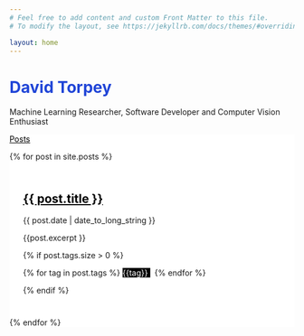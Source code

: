 ```yaml
---
# Feel free to add content and custom Front Matter to this file.
# To modify the layout, see https://jekyllrb.com/docs/themes/#overriding-theme-defaults

layout: home
---
```


<div class="container">
<h1 class="display-2 font-weight-bold mt-5"><span style="color:#2045d7">David Torpey</span></h1>

<p class="lead font-weight-normal">
<span>
Machine Learning Researcher, Software Developer and Computer Vision Enthusiast
</span>
</p>
</div>

<div style="background-color:#ffffff" class="jumbotron jumbotron-fluid">
    <div style="background-color:#ffffff" class="container">
        <div class="row">
            <div class="col-sm-12">
                <a style="color:#000000" class="display-4 font-weight-bold" href="blog">
                    Posts
                </a>
                <p class="lead font-weight-bold">
                <span></span>
                </p>
            </div>
        </div>
        <div class="card-columns">
        {% for post in site.posts %}
         <article>
                <div style="margin-bottom:16px;padding:24px" class="card">
                    <h2>
                        <a style="color:#000000" href="{{ post.url }}">
                            {{ post.title }}
                        </a>
                    </h2>
                    <time class="time" datetime="{{ post.date | date: "%Y-%m-%d" }}">{{ post.date | date_to_long_string }}</time>
                    <p class="text">
                        {{post.excerpt }}
                    </p>
                    {% if post.tags.size > 0 %}
                    <p>
                        <span>
                         {% for tag in post.tags %}
                            <span style="color:#ffffff;background-color:#000000" class="badge badge-secondary">
                               {{tag}}
                            </span>
                            &nbsp;
                        {% endfor %}
                        </span>
                    </p>
                    {% endif %}
                </div>
            </article>
            {% endfor %}
        </div>
    </div>
</div>
